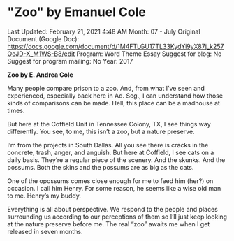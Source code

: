 # "Zoo" by Emanuel Cole

Last Updated: February 21, 2021 4:48 AM
Month: 07 - July
Original Document (Google Doc): https://docs.google.com/document/d/1M4FTLGU17TL33KydYi9yX87j_k257OeJD-X_M1WS-B8/edit
Program: Word Theme Essay
Suggest for blog: No
Suggest for program mailing: No
Year: 2017

**Zoo by E. Andrea Cole**

Many people compare prison to a zoo. And, from what I’ve seen and experienced, especially back here in Ad. Seg., I can understand how those kinds of comparisons can be made. Hell, this place can be a madhouse at times.

But here at the Coffield Unit in Tennessee Colony, TX, I see things way differently. You see, to me, this isn’t a zoo, but a nature preserve.

I’m from the projects in South Dallas. All you see there is cracks in the concrete, trash, anger, and anguish. But here at Coffield, I see cats on a daily basis. They’re a regular piece of the scenery. And the skunks. And the possums. Both the skins and the possums are as big as the cats.

One of the opossums comes close enough for me to feed him (her?) on occasion. I call him Henry. For some reason, he seems like a wise old man to me. Henry’s my buddy.

Everything is all about perspective. We respond to the people and places surrounding us according to our perceptions of them so I’ll just keep looking at the nature preserve before me. The real “zoo” awaits me when I get released in seven months.